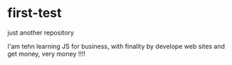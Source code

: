 # first-test
just another repository

I'am tehn learning JS for business, with finality by develope web sites and get money, very money !!!!
